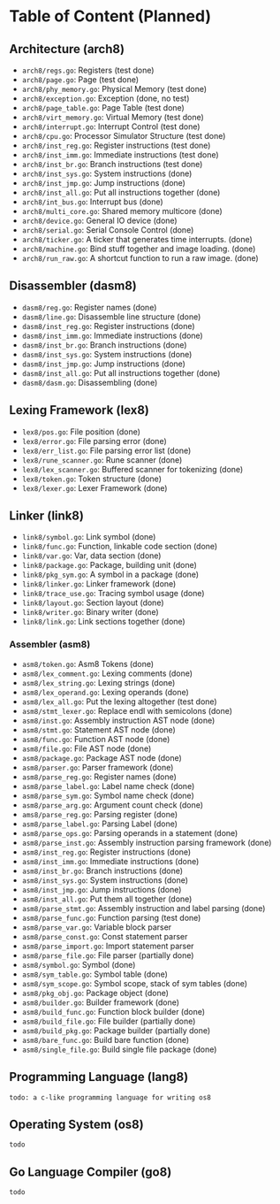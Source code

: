 # Table of Content (Planned)

## Architecture (arch8)

- `arch8/regs.go`: Registers (test done)
- `arch8/page.go`: Page (test done)
- `arch8/phy_memory.go`: Physical Memory (test done)
- `arch8/exception.go`: Exception (done, no test)
- `arch8/page_table.go`: Page Table (test done)
- `arch8/virt_memory.go`: Virtual Memory (test done)
- `arch8/interrupt.go`: Interrupt Control (test done)
- `arch8/cpu.go`: Processor Simulator Structure (test done)
- `arch8/inst_reg.go`: Register instructions (test done)
- `arch8/inst_imm.go`: Immediate instructions (test done)
- `arch8/inst_br.go`: Branch instructions (test done)
- `arch8/inst_sys.go`: System instructions (done)
- `arch8/inst_jmp.go`: Jump instructions (done)
- `arch8/inst_all.go`: Put all instructions together (done)
- `arch8/int_bus.go`: Interrupt bus (done)
- `arch8/multi_core.go`: Shared memory multicore (done)
- `arch8/device.go`: General IO device (done)
- `arch8/serial.go`: Serial Console Control (done)
- `arch8/ticker.go`: A ticker that generates time interrupts. (done)
- `arch8/machine.go`: Bind stuff together and image loading. (done)
- `arch8/run_raw.go`: A shortcut function to run a raw image. (done)

## Disassembler (dasm8)

- `dasm8/reg.go`: Register names (done)
- `dasm8/line.go`: Disassemble line structure (done)
- `dasm8/inst_reg.go`: Register instructions (done)
- `dasm8/inst_imm.go`: Immediate instructions (done)
- `dasm8/inst_br.go`: Branch instructions (done)
- `dasm8/inst_sys.go`: System instructions (done)
- `dasm8/inst_jmp.go`: Jump instructions (done)
- `dasm8/inst_all.go`: Put all instructions together (done)
- `dasm8/dasm.go`: Disassembling (done)

## Lexing Framework (lex8)

- `lex8/pos.go`: File position (done)
- `lex8/error.go`: File parsing error (done)
- `lex8/err_list.go`: File parsing error list (done)
- `lex8/rune_scanner.go`: Rune scanner (done)
- `lex8/lex_scanner.go`: Buffered scanner for tokenizing (done)
- `lex8/token.go`: Token structure (done)
- `lex8/lexer.go`: Lexer Framework (done)

## Linker (link8)

- `link8/symbol.go`: Link symbol (done)
- `link8/func.go`: Function, linkable code section (done)
- `link8/var.go`: Var, data section (done)
- `link8/package.go`: Package, building unit (done)
- `link8/pkg_sym.go`: A symbol in a package (done)
- `link8/linker.go`: Linker framework (done)
- `link8/trace_use.go`: Tracing symbol usage (done)
- `link8/layout.go`: Section layout (done)
- `link8/writer.go`: Binary writer (done)
- `link8/link.go`: Link sections together (done)

### Assembler (asm8)

- `asm8/token.go`: Asm8 Tokens (done)
- `asm8/lex_comment.go`: Lexing comments (done)
- `asm8/lex_string.go`: Lexing strings (done)
- `asm8/lex_operand.go`: Lexing operands (done)
- `asm8/lex_all.go`: Put the lexing altogether (test done)
- `asm8/stmt_lexer.go`: Replace endl with semicolons (done)
- `asm8/inst.go`: Assembly instruction AST node (done)
- `asm8/stmt.go`: Statement AST node (done)
- `asm8/func.go`: Function AST node (done)
- `asm8/file.go`: File AST node (done)
- `asm8/package.go`: Package AST node (done)
- `asm8/parser.go`: Parser framework (done)
- `asm8/parse_reg.go`: Register names (done)
- `asm8/parse_label.go`: Label name check (done)
- `asm8/parse_sym.go`: Symbol name check (done)
- `asm8/parse_arg.go`: Argument count check (done)
- `ams8/parse_reg.go`: Parsing register (done)
- `asm8/parse_label.go`: Parsing Label (done)
- `asm8/parse_ops.go`: Parsing operands in a statement (done)
- `asm8/parse_inst.go`: Assembly instruction parsing framework (done)
- `asm8/inst_reg.go`: Register instructions (done)
- `asm8/inst_imm.go`: Immediate instructions (done)
- `asm8/inst_br.go`: Branch instructions (done)
- `asm8/inst_sys.go`: System instructions (done)
- `asm8/inst_jmp.go`: Jump instructions (done)
- `asm8/inst_all.go`: Put them all together (done)
- `asm8/parse_stmt.go`: Assembly instruction and label parsing (done)
- `asm8/parse_func.go`: Function parsing (test done)
- `asm8/parse_var.go`: Variable block parser
- `asm8/parse_const.go`: Const statement parser
- `asm8/parse_import.go`: Import statement parser
- `asm8/parse_file.go`: File parser (partially done)
- `asm8/symbol.go`: Symbol (done)
- `asm8/sym_table.go`: Symbol table (done)
- `asm8/sym_scope.go`: Symbol scope, stack of sym tables (done)
- `asm8/pkg_obj.go`: Package object (done)
- `asm8/builder.go`: Builder framework (done)
- `asm8/build_func.go`: Function block builder (done)
- `asm8/build_file.go`: File builder (partially done)
- `asm8/build_pkg.go`: Package builder (partially done)
- `asm8/bare_func.go`: Build bare function (done)
- `asm8/single_file.go`: Build single file package (done)

## Programming Language (lang8)

`todo: a c-like programming language for writing os8`

## Operating System (os8)

`todo`

## Go Language Compiler (go8)

`todo`
